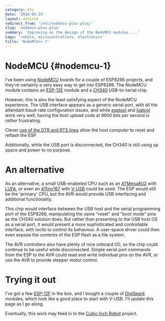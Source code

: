 ```yaml
---
category: etc
date: '2016-03-25'
layout: article
redirect_from: '/etc/nodemcu-plus-plus/'
slug: 'nodemcu-plus-plus'
summary: 'Improving on the design of the NodeMCU modules ...'
tags: 'robots, microcontrollers, electronics'
title: 'NodeMCU++ ?'
---
```


NodeMCU {#nodemcu-1}
=======

I've been using [NodeMCU](http://nodemcu.com/index_en.html) boards for a
couple of ESP8266 projects, and they're certainly a very easy way to get
into ESP8266. The NodeMCU module contains an
[ESP-12E](http://www.esp8266.com/wiki/doku.php?id=esp8266-module-family#esp-12-e_q)
module and a
[CH340](https://www.olimex.com/Products/Breadboarding/BB-CH340T/resources/CH340DS1.PDF)
USB-to-serial chip.

However, this is also the least satisfying aspect of the NodeMCU
experience. The USB interface appears as a generic serial port, with all
the attendant baud-rate configuration issues, and while
[esptool](https://github.com/themadinventor/esptool) and
[luatool](https://github.com/4refr0nt/luatool) work very well, having
the host upload code at 9600 bits per second is *rather* frustrating.

Clever [use of the DTR and RTS
lines](https://raw.githubusercontent.com/nodemcu/nodemcu-devkit/master/Documents/NODEMCU_DEVKIT_SCH.png)
allow the host computer to reset and reflash the ESP

Additionally, while the USB port is disconnected, the CH340 is still
using up space and power to no purpose.

An alternative
==============

As an alternative, a small USB-enabeled CPU such as an
[ATMega8U2](http://www.atmel.com/devices/ATMEGA8U2.aspx) with
[LUFA](http://lufa-lib.org/), or even an
[ATtiny167](http://www.atmel.com/devices/ATTINY167.aspx) with
[V-USB](https://www.obdev.at/products/vusb/index.html) could be used.
The ESP would still be the 'primary' CPU, but the AVR would provide USB
interfacing and additional functionality.

This chip would interface between the USB host and the serial
programming port of the ESP8266, manipulating the same "reset" and "boot
mode" pins as the CH340 solution does. But rather than presenting to the
USB host OS as a serial port, it would present a more sophisticated and
controllable interface, with ioctls to control its behaviour. A
user-space driver could then even expose the contents of the ESP flash
as a file system.

The AVR controllers also have plenty of nice onboard I/O, so the chip
could continue to be useful while disconnected. Simple serial port
commands from the ESP to the AVR could read and write individual pins on
the AVR, or use the AVR to provide stepper motor control.

Trying it out
=============

I've got a few [ESP-12F](http://tech.scargill.net/esp-12f/) in the box,
and I bought a couple of [DigiSpark](http://digistump.com/products/1)
modules, which look like a good place to start with V-USB. I'll update
this page as I go along.

Eventually, this work may feed in to the [Cubic Inch
Robot](http://ciril.mnemote.com/) project.
